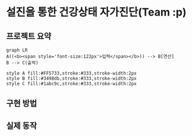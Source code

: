 # 설진을 통한 건강상태 자가진단(Team :p)  
## 프로젝트 요약
```mermaid
graph LR
A((<b><span style='font-size:122px'>입력</span></b>)) --> B[연산]
B --> C(출력)

style A fill:#FF5733,stroke:#333,stroke-width:2px
style B fill:#3498db,stroke:#333,stroke-width:2px
style C fill:#1abc9c,stroke:#333,stroke-width:2px

```
## 구현 방법
## 실제 동작
